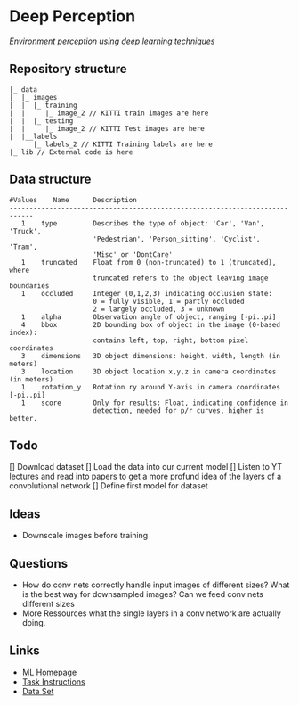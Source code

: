 # Deep Perception


*Environment perception using deep learning techniques*

## Repository structure

    |_ data
    |  |_ images
    |  |  |_ training
    |  |     |_ image_2 // KITTI train images are here
    |  |  |_ testing
    |  |     |_ image_2 // KITTI Test images are here
    |  |__labels
          |_ labels_2 // KITTI Training labels are here
    |_ lib // External code is here

## Data structure

    #Values    Name      Description
    ----------------------------------------------------------------------------
       1    type         Describes the type of object: 'Car', 'Van', 'Truck',
                         'Pedestrian', 'Person_sitting', 'Cyclist', 'Tram',
                         'Misc' or 'DontCare'
       1    truncated    Float from 0 (non-truncated) to 1 (truncated), where
                         truncated refers to the object leaving image boundaries
       1    occluded     Integer (0,1,2,3) indicating occlusion state:
                         0 = fully visible, 1 = partly occluded
                         2 = largely occluded, 3 = unknown
       1    alpha        Observation angle of object, ranging [-pi..pi]
       4    bbox         2D bounding box of object in the image (0-based index):
                         contains left, top, right, bottom pixel coordinates
       3    dimensions   3D object dimensions: height, width, length (in meters)
       3    location     3D object location x,y,z in camera coordinates (in meters)
       1    rotation_y   Rotation ry around Y-axis in camera coordinates [-pi..pi]
       1    score        Only for results: Float, indicating confidence in
                         detection, needed for p/r curves, higher is better.

## Todo
[] Download dataset 
[] Load the data into our current model
[] Listen to YT lectures and read into papers to get a more profund idea of the layers of a convolutional network
[] Define first model for dataset

## Ideas

- Downscale images before training

## Questions
- How do conv nets correctly handle input images of different sizes? What is the best way for downsampled images? Can we feed conv nets different sizes
- More Ressources what the single layers in a conv network are actually doing.


## Links
* [ML Homepage](http://ml.informatik.uni-freiburg.de/teaching/ws1314/dl)
* [Task Instructions](http://ml.informatik.uni-freiburg.de/_media/teaching/ws1314/dl/10-working_phase_3.pdf)
* [Data Set](http://www.cvlibs.net/datasets/kitti/eval_object.php)


